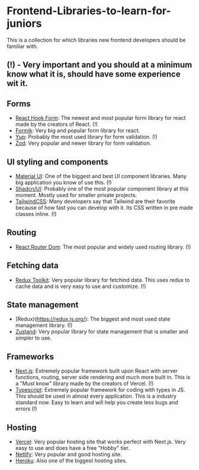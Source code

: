 # Frontend-Libraries-to-learn-for-juniors
This is a collection for which libraries new frontend developers should be familiar with.


## (!) - Very important and you should at a minimum know what it is, should have some experience wit it.


## Forms
- [React Hook Form](https://react-hook-form.com/): The newest and most popular form library for react made by the creators of React. (!)
- [Formik](https://formik.org/): Very big and popular form library for react.
- [Yup](https://github.com/jquense/yup): Probably the most used library for form validation. (!)
- [Zod](https://zod.dev/): Very popular and newer library for form validation.


## UI styling and components
- [Material UI](https://mui.com/): One of the biggest and best UI component libraries. Many big application you know of use this. (!)
- [Shadcn/UI](https://ui.shadcn.com/): Probably one of the most popular component library at this moment. Mostly used for smaller private projects.
- [TailwindCSS](https://tailwindcss.com/): Many developers say that Tailwind are their favorite because of how fast you can develop with it. Its CSS written in pre made classes inline. (!)


## Routing
- [React Router Dom](https://reactrouter.com/en/main): The most popular and widely used routing library. (!)


## Fetching data
- [Redux Toolkit](https://redux-toolkit.js.org/rtk-query/overview): Very popular library for fetchind data. This uses redux to cache data and is very easy to use and customize. (!)


## State management
- [Redux)(https://redux.js.org/): The biggest and most used state management library. (!)
- [Zustand](https://zustand.docs.pmnd.rs/getting-started/introduction): Very popular library for state management that is smaller and simpler to use.


## Frameworks
- [Next.js](https://nextjs.org/): Extremely popular framework built upon React with server functions, routing, server side rendering and much more built in. This is a "Must know" library made by the creators of Vercel. (!)
- [Typescript](https://www.typescriptlang.org/): Extremely popular framework for coding with types in JS. This should be used in almost every application. This is a industry standard now. Easy to learn and will help you create less bugs and errors (!)


## Hosting
- [Vercel](https://vercel.com/magnus-pladsens-projects): Very popular hosting site that works perfect with Next.js. Very easy to use and does have a free "Hobby" tier.
- [Netlify](https://www.netlify.com/): Very popular and good hosting site.
- [Heroku](https://www.heroku.com/): Also one of the biggest hosting sites.
